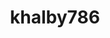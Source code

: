 ---
title: khalby786
github: https://github.com/khalby786
mode: dark
transition: 1.4s
score: 90
archetype:
- Github Actions
---
